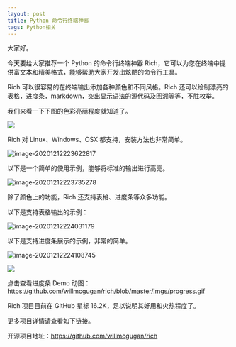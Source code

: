```yaml
---
layout: post
title: Python 命令行终端神器
tags: Python相关
---
```


大家好。

今天要给大家推荐一个 Python 的命令行终端神器 Rich，它可以为您在终端中提供富文本和精美格式，能够帮助大家开发出炫酷的命令行工具。

Rich 可以很容易的在终端输出添加各种颜色和不同风格。Rich 还可以绘制漂亮的表格，进度条，markdown，突出显示语法的源代码及回溯等等，不胜枚举。

我们来看一下下图的色彩亮丽程度就知道了。

![](https://7465-test-3c9b5e-books-1301492295.tcb.qcloud.la/images/compress_features.rich.png)

Rich 对 Linux、Windows、OSX 都支持，安装方法也非常简单。

![image-20201212223622817](https://7465-test-3c9b5e-books-1301492295.tcb.qcloud.la/images/compress_image-20201212223622817.png)

以下是一个简单的使用示例，能够将标准的输出进行高亮。

![image-20201212223735278](https://7465-test-3c9b5e-books-1301492295.tcb.qcloud.la/images/compress_image-20201212223735278.png)

除了颜色上的功能，Rich 还支持表格、进度条等众多功能。

以下是支持表格输出的示例：

![image-20201212224031179](https://7465-test-3c9b5e-books-1301492295.tcb.qcloud.la/images/compress_image-20201212224031179.png)

以下是支持进度条展示的示例，非常的简单。

![image-20201212224108745](https://7465-test-3c9b5e-books-1301492295.tcb.qcloud.la/images/compress_image-20201212224108745.png)

![](https://raw.githubusercontent.com/willmcgugan/rich/master/imgs/progress.gif)

点击查看进度条 Demo 动图： https://github.com/willmcgugan/rich/blob/master/imgs/progress.gif  

Rich 项目目前在 GitHub 星标 16.2K，足以说明其好用和火热程度了。

更多项目详情请查看如下链接。

开源项目地址：https://github.com/willmcgugan/rich